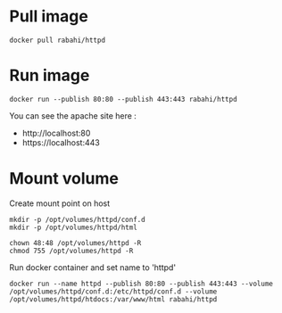 # Pull image
```
docker pull rabahi/httpd
```

# Run image
```
docker run --publish 80:80 --publish 443:443 rabahi/httpd
```

You can see the apache site here : 
 - http://localhost:80
 - https://localhost:443

# Mount volume

Create mount point on host
```
mkdir -p /opt/volumes/httpd/conf.d
mkdir -p /opt/volumes/httpd/html

chown 48:48 /opt/volumes/httpd -R
chmod 755 /opt/volumes/httpd -R
```

Run docker container and set name to 'httpd'
```
docker run --name httpd --publish 80:80 --publish 443:443 --volume /opt/volumes/httpd/conf.d:/etc/httpd/conf.d --volume /opt/volumes/httpd/htdocs:/var/www/html rabahi/httpd 
```
